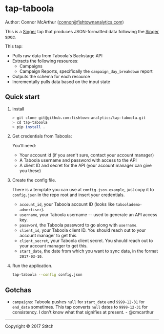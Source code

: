 # tap-taboola

Author: Connor McArthur (connor@fishtownanalytics.com)

This is a [Singer](https://singer.io) tap that produces JSON-formatted data following the [Singer spec](https://github.com/singer-io/getting-started/blob/master/SPEC.md).

This tap:
- Pulls raw data from Taboola's Backstage API
- Extracts the following resources:
  - Campaigns
  - Campaign Reports, specifically the `campaign_day_breakdown` report
- Outputs the schema for each resource
- Incrementally pulls data based on the input state


## Quick start

1. Install

    ```bash
    > git clone git@github.com:fishtown-analytics/tap-taboola.git
    > cd tap-taboola
    > pip install .
    ```

2. Get credentials from Taboola:

    You'll need:

    - Your account id (if you aren't sure, contact your account manager)
    - A Taboola username and password with access to the API
    - A client ID and secret for the API (your account manager can give you these)

3. Create the config file.

    There is a template you can use at `config.json.example`, just copy it to `config.json`
    in the repo root and insert your credentials.

    - `account_id`, your Taboola account ID (looks like `taboola­demo­advertiser`).
    - `username`, your Taboola username -- used to generate an API access key.
    - `password`, the Taboola password to go along with `username`.
    - `client_id`, your Taboola client ID. You should reach out to your account manager to get this.
    - `client_secret`, your Taboola client secret. You should reach out to your account manager to get this.
    - `start_date`, the date from which you want to sync data, in the format `2017-03-10`.

4. Run the application.

   ```bash
   tap-taboola --config config.json
   ```

## Gotchas

- `campaigns`: Taboola pushes `null` for `start_date` and `9999-12-31` for `end_date` sometimes. This tap converts `null` dates to `9999-12-31` for consistency. I don't know what that signifies at present. - @cmcarthur

---

Copyright &copy; 2017 Stitch
